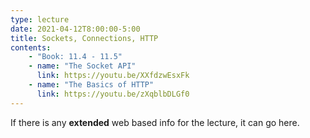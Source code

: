 ```yaml
---
type: lecture
date: 2021-04-12T8:00:00-5:00
title: Sockets, Connections, HTTP
contents:
    - "Book: 11.4 - 11.5"
    - name: "The Socket API"
      link: https://youtu.be/XXfdzwEsxFk
    - name: "The Basics of HTTP"
      link: https://youtu.be/zXqblbDLGf0
---
```


If there is any **extended** web based info for the lecture, it can go here.
